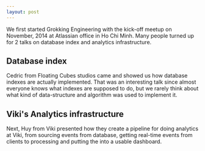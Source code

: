 ```yaml
---
layout: post
---
```


We first started Grokking Engineering with the kick-off meetup on November, 2014 at Atlassian office in Ho Chi Minh. Many people turned up for 2 talks on database index and analytics infrastructure.

## Database index

Cedric from Floating Cubes studios came and showed us how database indexes are actually implemented. That was an interesting talk since almost everyone knows what indexes are supposed to do, but we rarely think about what kind of data-structure and algorithm was used to implement it.

## Viki's Analytics infrastructure

Next, Huy from Viki presented how they create a pipeline for doing analytics at Viki, from sourcing events from database, getting real-time events from clients to processing and putting the into a usable dashboard.
